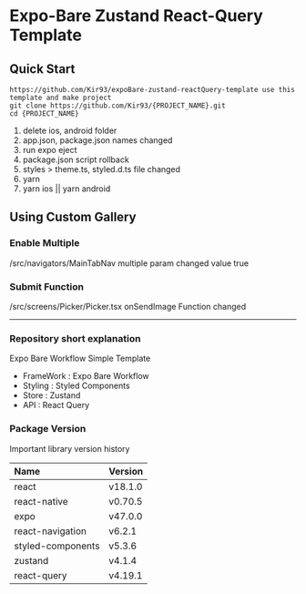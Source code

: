 # Expo-Bare Zustand React-Query Template

## Quick Start

```
https://github.com/Kir93/expoBare-zustand-reactQuery-template use this template and make project
git clone https://github.com/Kir93/{PROJECT_NAME}.git
cd {PROJECT_NAME}
```

1. delete ios, android folder
2. app.json, package.json names changed
3. run expo eject
4. package.json script rollback
5. styles > theme.ts, styled.d.ts file changed
6. yarn
7. yarn ios || yarn android

## Using Custom Gallery

### Enable Multiple

/src/navigators/MainTabNav multiple param changed value true

### Submit Function

/src/screens/Picker/Picker.tsx onSendImage Function changed

---

### Repository short explanation

Expo Bare Workflow Simple Template

- FrameWork : Expo Bare Workflow
- Styling : Styled Components
- Store : Zustand
- API : React Query

### Package Version

Important library version history

| Name              | Version |
| :---------------- | :------ |
| react             | v18.1.0 |
| react-native      | v0.70.5 |
| expo              | v47.0.0 |
| react-navigation  | v6.2.1  |
| styled-components | v5.3.6  |
| zustand           | v4.1.4  |
| react-query       | v4.19.1 |
